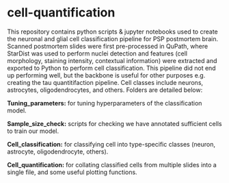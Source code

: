 # cell-quantification

This repository contains python scripts & jupyter notebooks used to create the neuronal and glial cell classification pipeline for PSP postmortem brain. Scanned postmortem slides were first pre-processed in QuPath, where StarDist was used to perform nuclei detection and features (cell morphology, staining intensity, contextual information) were extracted and exported to Python to perform cell classification. This pipeline did not end up performing well, but the backbone is useful for other purposes e.g. creating the tau quantitifaction pipeline. Cell classes include neurons, astrocytes, oligodendrocytes, and others. Folders are detailed below:

**Tuning_parameters:** for tuning hyperparameters of the classification model.

**Sample_size_check:** scripts for checking we have annotated sufficient cells to train our model.

**Cell_classification:** for classifying cell into type-specific classes (neuron, astrocyte, oligodendrocyte, others).

**Cell_quantification:** for collating classified cells from multiple slides into a single file, and some useful plotting functions.
